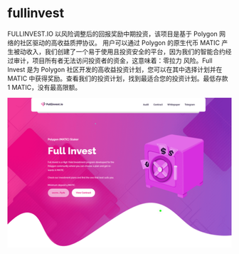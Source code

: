 # fullinvest

FULLINVEST.IO 以风险调整后的回报奖励中期投资，该项目是基于 Polygon 网络的社区驱动的高收益质押协议。 用户可以通过 Polygon 的原生代币 MATIC 产生被动收入，我们创建了一个易于使用且投资安全的平台，因为我们的智能合约经过审计，项目所有者无法访问投资者的资金，这意味着：零拉力 风险。Full Invest 是为 Polygon 社区开发的高收益投资计划，您可以在其中选择计划并在 MATIC 中获得奖励。查看我们的投资计划，找到最适合您的投资计划。最低存款 1 MATIC，没有最高限额。

![fullinvestio-dapp-high-risk-matic-image2_fca898b853614352a0055639f96e5ec0](fullinvestio-dapp-high-risk-matic-image2_fca898b853614352a0055639f96e5ec0.png)
